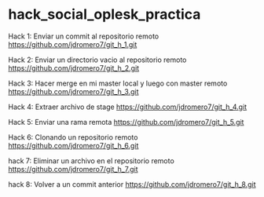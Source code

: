 # hack_social_oplesk_practica

Hack 1: Enviar un commit al repositorio remoto
https://github.com/jdromero7/git_h_1.git

Hack 2: Enviar un directorio vacio al repositorio remoto
https://github.com/jdromero7/git_h_2.git

Hack 3: Hacer merge en mi master local y luego con master remoto
https://github.com/jdromero7/git_h_3.git

Hack 4: Extraer archivo de stage
https://github.com/jdromero7/git_h_4.git

Hack 5: Enviar una rama remota
https://github.com/jdromero7/git_h_5.git

Hack 6: Clonando un repositorio remoto
https://github.com/jdromero7/git_h_6.git

hack 7: Eliminar un archivo en el repositorio remoto
https://github.com/jdromero7/git_h_7.git

hack 8: Volver a un commit anterior
https://github.com/jdromero7/git_h_8.git

